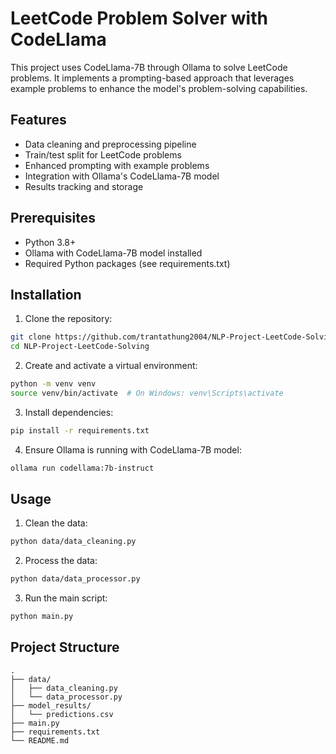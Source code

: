 # LeetCode Problem Solver with CodeLlama

This project uses CodeLlama-7B through Ollama to solve LeetCode problems. It implements a prompting-based approach that leverages example problems to enhance the model's problem-solving capabilities.

## Features

- Data cleaning and preprocessing pipeline
- Train/test split for LeetCode problems
- Enhanced prompting with example problems
- Integration with Ollama's CodeLlama-7B model
- Results tracking and storage

## Prerequisites

- Python 3.8+
- Ollama with CodeLlama-7B model installed
- Required Python packages (see requirements.txt)

## Installation

1. Clone the repository:
```bash
git clone https://github.com/trantathung2004/NLP-Project-LeetCode-Solving
cd NLP-Project-LeetCode-Solving
```

2. Create and activate a virtual environment:
```bash
python -m venv venv
source venv/bin/activate  # On Windows: venv\Scripts\activate
```

3. Install dependencies:
```bash
pip install -r requirements.txt
```

4. Ensure Ollama is running with CodeLlama-7B model:
```bash
ollama run codellama:7b-instruct
```

## Usage
1. Clean the data:
```bash
python data/data_cleaning.py
```

2. Process the data:
```bash
python data/data_processor.py
```

3. Run the main script:
```bash
python main.py
```

## Project Structure

```
.
├── data/
│   ├── data_cleaning.py
│   └── data_processor.py
├── model_results/
│   └── predictions.csv
├── main.py
├── requirements.txt
└── README.md
```
